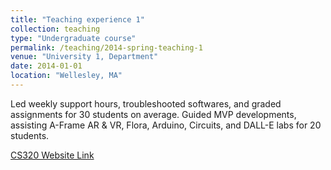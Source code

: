 ```yaml
---
title: "Teaching experience 1"
collection: teaching
type: "Undergraduate course"
permalink: /teaching/2014-spring-teaching-1
venue: "University 1, Department"
date: 2014-01-01
location: "Wellesley, MA"
---
```


Led weekly support hours, troubleshooted softwares, and graded assignments for 30 students on average.
Guided MVP developments, assisting A-Frame AR & VR, Flora, Arduino, Circuits, and DALL-E labs for 20 students.

[CS320 Website Link](https://cs.wellesley.edu/~tui/)
